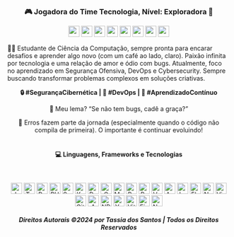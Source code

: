 
<h3 align="center">🎮 Jogadora do Time Tecnologia, Nível: Exploradora 🚀</h3>

<p align="center">
<img src="https://img.shields.io/github/commit-activity/w/tassiadossantos/tassiadossantos?style=for-the-badge&logo=git&logoColor=white&color=42b883&label=Commits" height="25"/>
<img src="https://img.shields.io/github/stars/tassiadossantos?style=for-the-badge&logo=star&logoColor=white&color=FFD700&label=Stars" height="25"/>
<img src="https://img.shields.io/github/followers/tassiadossantos?style=for-the-badge&logo=github&logoColor=white&color=4169E1&label=Followers" height="25"/>
<img src="https://img.shields.io/badge/Repositories-purple?style=for-the-badge&logo=github&logoColor=white&color=8A2BE2" height="25"/>
<img src="https://img.shields.io/badge/Experience-2_Years-FF1493?style=for-the-badge&logo=dev.to&logoColor=white" height="25"/>
<img src="https://img.shields.io/github/issues/tassiadossantos/tassiadossantos?style=for-the-badge&logo=gitbook&logoColor=white&color=FFA500&label=Issues" height="25"/>
<img src="https://img.shields.io/github/issues-pr/tassiadossantos/tassiadossantos?style=for-the-badge&logo=git&logoColor=white&color=32CD32&label=Pull%20Requests" height="25"/>
<img src="https://img.shields.io/badge/Code_Reviews-20+-FF4500?style=for-the-badge&logo=reviewboard&logoColor=white" height="25"/>
</p>


<p align="left">👩‍💻 Estudante de Ciência da Computação, sempre pronta para encarar desafios e aprender algo novo (com um café ao lado, claro). Paixão infinita por tecnologia e uma relação de amor e ódio com bugs. Atualmente, foco no aprendizado em Segurança Ofensiva, DevOps e Cybersecurity. Sempre buscando transformar problemas complexos em soluções criativas.</p>

<p align="center"> <b>🔒 #SegurançaCibernética | 🚀 #DevOps | 📖 #AprendizadoContínuo</b></p>


<p align="center">
  🐛 Meu lema? “Se não tem bugs, cadê a graça?”
</p>
<p align="center">
  🎯 Erros fazem parte da jornada (especialmente quando o código não compila de primeira). O importante é continuar evoluindo!
  <br>
  <br>
</p>

<!--START_SECTION:waka-->
<!--END_SECTION:waka-->

<h4 align="center">💻 Linguagens, Frameworks e Tecnologias</h4><br>

<p align="center" style="text-decoration:none">
  <a href="#" style="text-decoration:none"><img alt="JavaScript" src="https://img.shields.io/badge/JavaScript-F7DF1E.svg?logo=javascript&logoColor=black" height="25"/></a>
  <a href="#" style="text-decoration:none"><img alt="TypeScript" src="https://img.shields.io/badge/TypeScript-007ACC.svg?logo=typescript&logoColor=white" height="25"/></a>
  <a href="#" style="text-decoration:none"><img alt="Python" src="https://img.shields.io/badge/Python-14354C.svg?logo=python&logoColor=white" height="25"/></a>
  <a href="#" style="text-decoration:none"><img alt="PHP" src="https://img.shields.io/badge/PHP-777BB4.svg?logo=php&logoColor=white" height="25"/></a>
  <a href="#" style="text-decoration:none"><img alt="Swift" src="https://img.shields.io/badge/Swift-F54A2A?logo=swift&logoColor=white" height="25"/></a>
  <a href="#" style="text-decoration:none"><img alt="Kotlin" src="https://img.shields.io/badge/Kotlin-%237F52FF.svg?logo=kotlin&logoColor=white" height="25"/></a>
  <a href="#" style="text-decoration:none"><img alt="Dart" src="https://img.shields.io/badge/Dart-%230175C2.svg?logo=dart&logoColor=white" height="25"/></a>
  <a href="#" style="text-decoration:none"><img alt="C" src="https://custom-icon-badges.demolab.com/badge/C-03599C.svg?logo=c-in-hexagon&logoColor=white" height="25"/></a>
  <a href="#" style="text-decoration:none"><img alt="Markdown" src="https://img.shields.io/badge/Markdown-%23000000.svg?logo=markdown&logoColor=white" height="25"/></a>
  <a href="#" style="text-decoration:none"><img alt="React" src="https://img.shields.io/badge/React-20232a.svg?logo=react&logoColor=%2361DAFB" height="25"/></a>
  <a href="#" style="text-decoration:none"><img alt="React Native" src="https://img.shields.io/badge/React_Native-%2320232a.svg?logo=react&logoColor=%2361DAFB" height="25"/></a>
  <a href="#" style="text-decoration:none"><img alt="Vue.js" src="https://img.shields.io/badge/VueJs-%2335495e.svg?logo=vuedotjs&logoColor=%234FC08D" height="25"/></a>
  <a href="#" style="text-decoration:none"><img alt="Angular.js" src="https://img.shields.io/badge/Angular.js-%23E23237.svg?logo=angularjs&logoColor=white" height="25"/></a>
  <a href="#" style="text-decoration:none"><img alt="Laravel" src="https://img.shields.io/badge/Laravel-%23FF2D20.svg?logo=laravel&logoColor=white" height="25"/></a>
  <a href="#" style="text-decoration:none"><img alt="Flutter" src="https://img.shields.io/badge/Flutter-%2302569B.svg?logo=Flutter&logoColor=white" height="25"/></a>
  <a href="#" style="text-decoration:none"><img alt="Node.js" src="https://img.shields.io/badge/Node.js-43853D.svg?logo=node.js&logoColor=white" height="25"/></a>
  <a href="#" style="text-decoration:none"><img alt="Visual Studio Code" src="https://img.shields.io/badge/Visual%20Studio%20Code-0078d7.svg?logo=visual-studio-code&logoColor=white" height="25"/></a>
  <a href="#" style="text-decoration:none"><img alt="Git" src="https://img.shields.io/badge/Git-F05033.svg?logo=git&logoColor=white" height="25"/></a>
  <a href="#" style="text-decoration:none"><img alt="AWS" src="https://img.shields.io/badge/AWS-%23FF9900.svg?logo=amazon-aws&logoColor=white" height="25"/></a>
  <a href="#" style="text-decoration:none"><img alt="NPM" src="https://img.shields.io/badge/NPM-%23CB3837.svg?logo=npm&logoColor=white" height="25"/></a>
  <a href="#" style="text-decoration:none"><img alt="Yarn" src="https://img.shields.io/badge/Yarn-%232C8EBB.svg?logo=yarn&logoColor=white" height="25"/></a>
  <a href="#" style="text-decoration:none"><img alt="Vite" src="https://img.shields.io/badge/Vite-%23646CFF.svg?logo=vite&logoColor=white" height="25"/></a>
  <a href="#" style="text-decoration:none"><img alt="Figma" src="https://img.shields.io/badge/Figma-%23F24E1E.svg?logo=figma&logoColor=white" height="25"/></a>
  <a href="#" style="text-decoration:none"><img alt="Notion" src="https://img.shields.io/badge/Notion-%23000000.svg?logo=notion&logoColor=white" height="25"/></a>
</p>
<h5 align="center">Direitos Autorais ©2024 por Tassia dos Santos | Todos os Direitos Reservados</h5>


